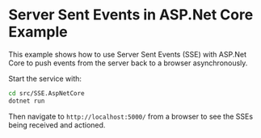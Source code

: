 Server Sent Events in ASP.Net Core Example
==========================================

This example shows how to use Server Sent Events (SSE) with ASP.Net Core to push events from
the server back to a browser asynchronously.

Start the service with:

```bash
cd src/SSE.AspNetCore
dotnet run
```

Then navigate to `http://localhost:5000/` from a browser to see the SSEs being received and
actioned.
